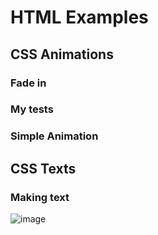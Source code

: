 # HTML Examples

## CSS Animations
### Fade in
### My tests
### Simple Animation
## CSS Texts
### Making text
![image](https://github.com/narciso-gomes/html-examples/assets/47224350/0ede2687-54ec-4df6-8a62-bb07749f97b1)

